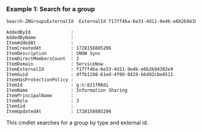 ### Example 1: Search for a group
```powershell
Search-ZNGroupsExternalId -ExternalId f177f4ba-6e33-4d11-9e4b-e6b2b94302e9 -GroupType snow
```

```output
AddedById               : 
AddedByName             : 
ItemAddedAt             : 
ItemCreatedAt           : 1728158885206
ItemDescription         : SNOW Sync
ItemDirectMembersCount  : 2
ItemDomain              : ServiceNow
ItemExternalId          : f177f4ba-6e33-4d11-9e4b-e6b2b94302e9
ItemGuid                : dffb1198-61ed-4f09-8429-b6d92cbe8511
ItemHasProtectionPolicy : 
ItemId                  : g:n:821fRRdi
ItemName                : Information Sharing
ItemPrincipalName       : 
ItemRole                : 3
ItemSid                 : 
ItemUpdatedAt           : 1728158885206
```

This cmdlet searches for a group by type and external id.
